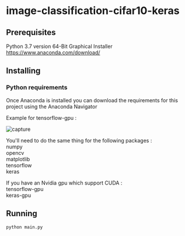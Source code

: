 # image-classification-cifar10-keras

## Prerequisites
Python 3.7 version 64-Bit Graphical Installer https://www.anaconda.com/download/

## Installing

### Python requirements
Once Anaconda is installed you can download the requirements for this project using the Anaconda Navigator  

Example for tensorflow-gpu :   

![capture](https://user-images.githubusercontent.com/26735996/48300550-0c010200-e4e0-11e8-8682-6cd7cf017bd1.PNG)

You'll need to do the same thing for the following packages :   
numpy  
opencv  
matplotlib  
tensorflow  
keras  

If you have an Nvidia gpu which support CUDA :  
tensorflow-gpu  
keras-gpu  


## Running

```
python main.py
```
